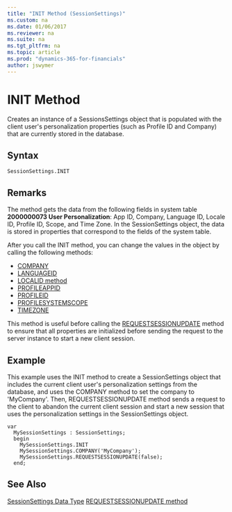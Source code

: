 ```yaml
---
title: "INIT Method (SessionSettings)"
ms.custom: na
ms.date: 01/06/2017
ms.reviewer: na
ms.suite: na
ms.tgt_pltfrm: na
ms.topic: article
ms.prod: "dynamics-365-for-financials"
author: jswymer
---
```

# INIT Method
Creates an instance of a SessionsSettings object that is populated with the client user's personalization properties (such as Profile ID and Company) that are currently stored in the database.

## Syntax  

```  
SessionSettings.INIT
```  

## Remarks  
The method gets the data from the following fields in system table **2000000073 User Personalization**: App ID, Company, Language ID, Locale ID, Profile ID, Scope, and Time Zone. In the SessionSettings object, the data is stored in properties that correspond to the fields of the system table.

After you call the INIT method, you can change the values in the object by calling the following methods:
-   [COMPANY](devenv-company-method-sessionsettings.md)
-   [LANGUAGEID](devenv-languageid-method-sessionsettings.md)
-   [LOCALID method](devenv-localeid-method-sessionsettings.md)
-   [PROFILEAPPID](devenv-profileappid-method-sessionsettings.md)
-   [PROFILEID](devenv-profileid-method-sessionsettings.md)
-   [PROFILESYSTEMSCOPE](devenv-profilesystemscope-method-sessionsettings.md)
-   [TIMEZONE](devenv-timezone-method-sessionsettings.md)

This method is useful before calling the [REQUESTSESSIONUPDATE](devenv-requestsessionupdate-method.md) method to ensure that all properties are initialized before sending the request to the server instance to start a new client session.

## Example  
This example uses the INIT method to create a SessionSettings object that includes the current client user's personalization settings from the database, and uses the COMPANY method to set the company to 'MyCompany'. Then, REQUESTSESSIONUPDATE method sends a request to the client to abandon the current client session and start a new session that uses the personalization settings in the SessionSettings object.

```
var
  MySessionSettings : SessionSettings;
  begin
    MySessionSettings.INIT
    MySessionSettings.COMPANY('MyCompany');
    MySessionSettings.REQUESTSESSIONUPDATE(false);
  end;  
```  

## See Also  
[SessionSettings Data Type](../datatypes/devenv-sessionsettings-data-type.md)
[REQUESTSESSIONUPDATE method](devenv-requestsessionupdate-method.md)  
